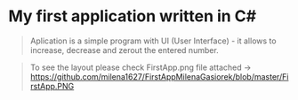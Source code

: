 # My first application written in C# 

> Aplication is a simple program with UI (User Interface) - it allows to increase, decrease and zerout the entered number.


> To see the layout please check FirstApp.png file attached -> https://github.com/milena1627/FirstAppMilenaGasiorek/blob/master/FirstApp.PNG

